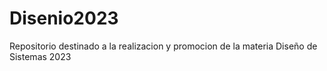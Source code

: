 # Disenio2023
Repositorio destinado a la realizacion y promocion de la materia Diseño de Sistemas 2023
